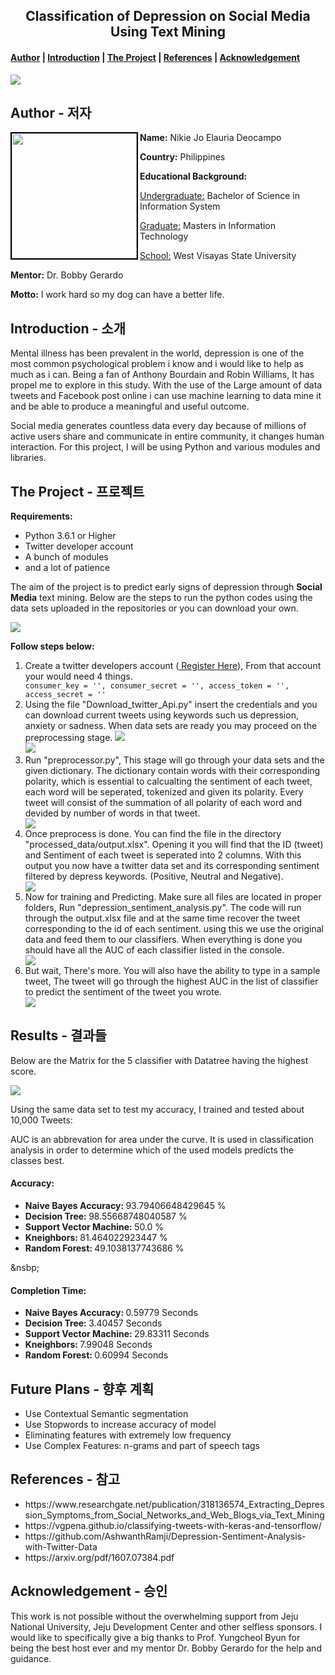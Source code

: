 <center><h2>Classification of Depression on Social Media Using Text Mining</h2></center>

<h4><a href="#about">Author</a> | <a href="#introduction">Introduction</a> | <a href="#project">The Project</a> | <a href="#reference">References</a> | <a href="#acknowledgement">Acknowledgement</a></h4>

<img src="https://scontent.fcju1-1.fna.fbcdn.net/v/t1.15752-9/38392116_10212436436211571_862959595209883648_n.jpg?_nc_cat=0&oh=317ab96fdc454294638faa3407b73b30&oe=5C0662B5" />

<h2 id="about">Author  -  저자 </h2>

<img src="https://lh3.googleusercontent.com/_WfiyUWgmJQ3Gn1KPb7IeBENpT6hapDD6eViS0XX3K5Xitx6koiTvPI4wzaKPHSJSoyt4XyA0dWcQhi-cXtx0EcjvQpiwAPjBkJ4rj9Sbx9vdGuriAdzdcxVIoCQiWbPouzZ6d0CBDnhDB0F_ypvVd-uF3tr162BTpCVd-016Nqnz7SkZZ308SJd6EeOTaLZyT4ZmH1EKELmck-3k5AIvS8H-UwavkRVMtKYrScpYaVL4mC42CmtRE3Lua_jFxPAAt5vh6SP1bfxJn43o4Kt5PDcpiGdbzCgX_AbX42Ps0_KFHTzCSbMn6zM0fQB9V4aP_qvL5ZDCeOyWO4YO4P__42lZKBZpm17Yo1qByC-ZtEalgRAtSlIdGXDbdtbdQ4VsX6qIc2r7o0G1hu4w9f518mvNrT_QxVzW2sPUvmDlYP-RRTIsdyateJ7_580cKFGBbbpclj4u6n7XxyNfA1tqDxlZTWODWDEA4agK7bNf4-iomdXjjKIJBQ4XBdbEBls4PWfdCHgZ6q2-M_euppM3-2D0cmZ4MTI4oTR5c31XalMMlxWdQ4GRsa24VeZzIEb1TuCnDgLrzwSOd-KPz5BgCYMKjX4Soemh4nSyRq_Zz4pSY577KPFQoCa4rq9FhKCC8KXAL6zhSg2bai-v90qoqgVMsjYIMs7=w876-h1312-no" width="200" align="left" style="border: 2px solid #000"/>

<p>
	<p><strong>Name:</strong> Nikie Jo Elauria Deocampo</p>
	<p><strong>Country:</strong></h4> Philippines</p>
	<p><strong>Educational Background:</strong>
		<p>
			<p><u>Undergraduate:</u></strong> Bachelor of Science in Information System</p>
			<p><u>Graduate:</u></strong> Masters in Information Technology</p>
			<p><u>School:</u></strong> West Visayas State University</p>
		</p>
	</p>
	<p><strong>Mentor:</strong> Dr. Bobby Gerardo</p>
	<p><strong>Motto:</strong> I work hard so my dog can have a better life.</p>
</p>


<h2 id="introduction">Introduction  -  소개</h2>

<p>Mental illness has been prevalent in the world, depression is one of the most common psychological problem i know and i would like to help as much as i can. Being a fan of Anthony Bourdain and Robin Williams, It has propel me to explore in this study. With the use of the Large amount of data tweets and Facebook post online i can use machine learning to data mine it and be able to produce a meaningful and useful outcome.</p><p>Social media generates countless data every day because of millions of active users share and communicate in entire
community, it changes human interaction. For this project, I will be using Python and various modules and libraries.</p>


<h2 id="project">The Project  -  프로젝트</h2>

<strong>Requirements:</strong>
<p>
	<ul>
		<li>Python 3.6.1 or Higher</li>
		<li>Twitter developer account</li>
		<li>A bunch of modules</li>
		<li>and a lot of patience</li>
	</ul>
</p>

<p>The aim of the project is to predict early signs of depression through <strong>Social Media</strong> text mining. Below are the steps to run the python codes using the data sets uploaded in the repositories or you can download your own.</p>

<img src="https://scontent.fcju1-1.fna.fbcdn.net/v/t1.15752-9/38433260_1904652226265328_3768396222381948928_n.png?_nc_cat=0&oh=fab637a57194ff91928da7b83e3eaff9&oe=5C0F746B"/>

<strong>Follow steps below:</strong>
<ol>
	<li>Create a twitter developers account (<a href="https://developer.twitter.com/" target="_new"> Register Here</a>), From that account your would need 4 things.
	</li>
	<code>consumer_key = '', consumer_secret = '', access_token = '', access_secret = ''</code>
	<li>Using the file "Download_twitter_Api.py" insert the credentials and you can download current tweets using keywords such us depression, anxiety or sadness. When data sets are ready you may proceed on the preprocessing stage. 
	<img src="https://scontent.fcju1-1.fna.fbcdn.net/v/t1.15752-9/38208422_2041896319155888_6066001815034396672_n.png?_nc_cat=0&oh=4594f44766388c7427ed2f510123d1ce&oe=5C076576" />
	<br>
    <img src="https://scontent.fcju1-1.fna.fbcdn.net/v/t1.15752-9/38248780_2041896312489222_3338541232379920384_n.png?_nc_cat=0&oh=371938eac5f49da3462a11cef8266729&oe=5C0E7DB5" />
	</li>
	<li>Run "preprocessor.py", This stage will go through your data sets and the given dictionary. The dictionary contain words with their corresponding polarity, which is essential to calcualting the sentiment of each tweet, each word will be seperated, tokenized and given its polarity. Every tweet will consist of the summation of all polarity of each word and devided by number of words in that tweet.</li>
	<img src="https://scontent.fcju1-1.fna.fbcdn.net/v/t1.15752-9/38514675_666382907080395_8610249658461061120_n.png?_nc_cat=0&oh=0abc7ec89d58428947f9617e34d0b29e&oe=5C0A652C" />
	<li>Once preprocess is done. You can find the file in the directory "processed_data/output.xlsx". Opening it you will find that the ID (tweet) and Sentiment of each tweet is seperated into 2 columns. With this output you now have a twitter data set and its corresponding sentiment filtered by depress keywords. (Positive, Neutral and Negative).</li>
	<img src="https://scontent.fcju1-1.fna.fbcdn.net/v/t1.15752-9/38498601_269194930535056_2724141857129889792_n.png?_nc_cat=0&oh=56f1f866ae2e442f7389519b2583c63f&oe=5C0EE3F9" />
	<li>Now for training and Predicting. Make sure all files are located in proper folders, Run "depression_sentiment_analysis.py". The code will run through the output.xlsx file and at the same time recover the tweet corresponding to the id of each sentiment. using this we use the original data and feed them to our classifiers. When everything is done you should have all the AUC of each classifier listed in the console.</li>
	<img src="https://scontent.fcju1-1.fna.fbcdn.net/v/t1.15752-9/38504063_520996491669634_4412583098500251648_n.png?_nc_cat=0&oh=13b030ea9634aa4c32daf0120eb55d4c&oe=5BC7DE0B" />
	<li>But wait, There's more. You will also have the ability to type in a sample tweet, The tweet will go through the highest AUC in the list of classifier to predict the sentiment of the tweet you wrote.</li>
	<img src="https://scontent.fcju1-1.fna.fbcdn.net/v/t1.15752-9/38411958_199916164212563_8656403016246624256_n.png?_nc_cat=0&oh=ad5e03122a55e79330317de5ec714504&oe=5BC76499" />
</ol>

<h2>Results  -  결과들</h2>

Below are the Matrix for the 5 classifier with Datatree having the highest score.

<img src="https://scontent.fcju1-1.fna.fbcdn.net/v/t1.15752-9/38239101_2042661029079417_4458255600337289216_n.png?_nc_cat=0&oh=48582dfc061ad517fc332e54a7f234e3&oe=5BD45BF3">


Using the same data set to test my accuracy, I trained and tested about 10,000 Tweets:
<p>AUC is an abbrevation for area under the curve. It is used in classification analysis in order to determine which of the used models predicts the classes best.</p>

<h4>Accuracy: </h4>
<ul>
	<li><strong>Naive Bayes  Accuracy: </strong>93.79406648429645 %</li>
	<li><strong>Decision Tree: </strong>98.55668748040587 %</li>
	<li><strong>Support Vector Machine: </strong>50.0 %</li>
	<li><strong>Kneighbors: </strong>81.464022923447 %</li>
	<li><strong>Random Forest: </strong>49.1038137743686 %</li>
</ul>
<p>&nsbp;</p>
<h4>Completion Time: </h4>
<ul>
	<li><strong>Naive Bayes  Accuracy: </strong>0.59779 Seconds</li>
	<li><strong>Decision Tree: </strong>3.40457 Seconds</li>
	<li><strong>Support Vector Machine: </strong>29.83311 Seconds</li>
	<li><strong>Kneighbors: </strong>7.99048 Seconds</li>
	<li><strong>Random Forest: </strong>0.60994 Seconds</li>
</ul>


<h2>Future Plans  -  향후 계획</h2>

<ul>
	<li>Use Contextual Semantic segmentation</li>
	<li>Use Stopwords to increase accuracy of model</li>
	<li>Eliminating features with extremely low frequency</li>
	<li>Use Complex Features: n-grams and part of speech tags</li>
</ul>

<h2 id="reference">References  -  참고</h2>

<ul>
	<li>https://www.researchgate.net/publication/318136574_Extracting_Depression_Symptoms_from_Social_Networks_and_Web_Blogs_via_Text_Mining</li>
	<li>https://vgpena.github.io/classifying-tweets-with-keras-and-tensorflow/</li>
	<li>https://github.com/AshwanthRamji/Depression-Sentiment-Analysis-with-Twitter-Data</li>
	<li>https://arxiv.org/pdf/1607.07384.pdf</li>
</ul>


<h2 id="acknowledgement">Acknowledgement  -  승인</h2>

<p>
	This work is not possible without the overwhelming support from Jeju National University, Jeju Development Center and other selfless sponsors. I would like to specifically give a big thanks to Prof. Yungcheol Byun for being the best host ever and my mentor Dr. Bobby Gerardo for the help and guidance.
</p>
